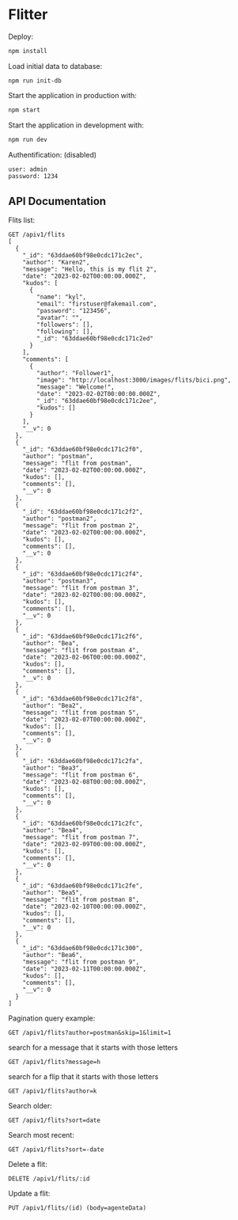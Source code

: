 # Flitter

Deploy:

```sh
npm install
```

Load initial data to database:

```
npm run init-db
```

Start the application in production with:

```sh
npm start
```

Start the application in development with:

```sh
npm run dev
```
Authentification: (disabled)

```sh
user: admin
password: 1234
```

## API Documentation

Flits list:
```
GET /apiv1/flits
[
  {
    "_id": "63ddae60bf98e0cdc171c2ec",
    "author": "Karen2",
    "message": "Hello, this is my flit 2",
    "date": "2023-02-02T00:00:00.000Z",
    "kudos": [
      {
        "name": "kyl",
        "email": "firstuser@fakemail.com",
        "password": "123456",
        "avatar": "",
        "followers": [],
        "following": [],
        "_id": "63ddae60bf98e0cdc171c2ed"
      }
    ],
    "comments": [
      {
        "author": "Follower1",
        "image": "http://localhost:3000/images/flits/bici.png",
        "message": "Welcome!",
        "date": "2023-02-02T00:00:00.000Z",
        "_id": "63ddae60bf98e0cdc171c2ee",
        "kudos": []
      }
    ],
    "__v": 0
  },
  {
    "_id": "63ddae60bf98e0cdc171c2f0",
    "author": "postman",
    "message": "flit from postman",
    "date": "2023-02-02T00:00:00.000Z",
    "kudos": [],
    "comments": [],
    "__v": 0
  },
  {
    "_id": "63ddae60bf98e0cdc171c2f2",
    "author": "postman2",
    "message": "flit from postman 2",
    "date": "2023-02-02T00:00:00.000Z",
    "kudos": [],
    "comments": [],
    "__v": 0
  },
  {
    "_id": "63ddae60bf98e0cdc171c2f4",
    "author": "postman3",
    "message": "flit from postman 3",
    "date": "2023-02-02T00:00:00.000Z",
    "kudos": [],
    "comments": [],
    "__v": 0
  },
  {
    "_id": "63ddae60bf98e0cdc171c2f6",
    "author": "Bea",
    "message": "flit from postman 4",
    "date": "2023-02-06T00:00:00.000Z",
    "kudos": [],
    "comments": [],
    "__v": 0
  },
  {
    "_id": "63ddae60bf98e0cdc171c2f8",
    "author": "Bea2",
    "message": "flit from postman 5",
    "date": "2023-02-07T00:00:00.000Z",
    "kudos": [],
    "comments": [],
    "__v": 0
  },
  {
    "_id": "63ddae60bf98e0cdc171c2fa",
    "author": "Bea3",
    "message": "flit from postman 6",
    "date": "2023-02-08T00:00:00.000Z",
    "kudos": [],
    "comments": [],
    "__v": 0
  },
  {
    "_id": "63ddae60bf98e0cdc171c2fc",
    "author": "Bea4",
    "message": "flit from postman 7",
    "date": "2023-02-09T00:00:00.000Z",
    "kudos": [],
    "comments": [],
    "__v": 0
  },
  {
    "_id": "63ddae60bf98e0cdc171c2fe",
    "author": "Bea5",
    "message": "flit from postman 8",
    "date": "2023-02-10T00:00:00.000Z",
    "kudos": [],
    "comments": [],
    "__v": 0
  },
  {
    "_id": "63ddae60bf98e0cdc171c300",
    "author": "Bea6",
    "message": "flit from postman 9",
    "date": "2023-02-11T00:00:00.000Z",
    "kudos": [],
    "comments": [],
    "__v": 0
  }
]
```

Pagination query example:

```
GET /apiv1/flits?author=postman&skip=1&limit=1

```

search for a message that it starts with those letters

```
GET /apiv1/flits?message=h

```


search for a flip that it starts with those letters

```
GET /apiv1/flits?author=k

```


Search older:

```
GET /apiv1/flits?sort=date
```

Search most recent:

```
GET /apiv1/flits?sort=-date
```

Delete a flit:

```
DELETE /apiv1/flits/:id
```

Update a flit:

```
PUT /apiv1/flits/(id) (body=agenteData)
```